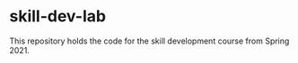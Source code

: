 # skill-dev-lab

This repository holds the code for the skill development course from Spring 2021.

